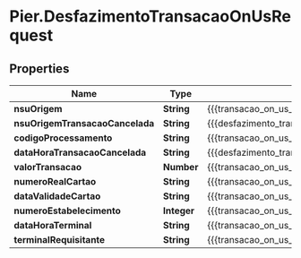 # Pier.DesfazimentoTransacaoOnUsRequest

## Properties
Name | Type | Description | Notes
------------ | ------------- | ------------- | -------------
**nsuOrigem** | **String** | {{{transacao_on_us_request_nsu_origem_value}}} | 
**nsuOrigemTransacaoCancelada** | **String** | {{{desfazimento_transacao_on_us_request_nsu_origem_transacao_cancelada_value}}} | 
**codigoProcessamento** | **String** | {{{transacao_on_us_request_codigo_processamento_value}}} | 
**dataHoraTransacaoCancelada** | **String** | {{{desfazimento_transacao_on_us_request_data_hora_transacao_cancelada_value}}} | 
**valorTransacao** | **Number** | {{{transacao_on_us_request_valor_transacao_value}}} | 
**numeroRealCartao** | **String** | {{{transacao_on_us_request_numero_real_cartao_value}}} | 
**dataValidadeCartao** | **String** | {{{transacao_on_us_request_data_validade_cartao_value}}} | 
**numeroEstabelecimento** | **Integer** | {{{transacao_on_us_request_numero_estabelecimento_value}}} | 
**dataHoraTerminal** | **String** | {{{transacao_on_us_request_data_hora_terminal_value}}} | 
**terminalRequisitante** | **String** | {{{transacao_on_us_request_terminal_requisitante_value}}} | 


